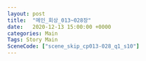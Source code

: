 ```yaml
---
layout: post
title:  "메인_회상_013~028장"
date:   2020-12-13 15:00:00 +0000
categories: Main
Tags: Story Main
SceneCode: ["scene_skip_cp013-028_q1_s10"]
---
```


